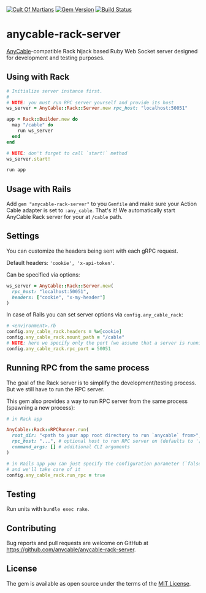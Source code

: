 [![Cult Of Martians](http://cultofmartians.com/assets/badges/badge.svg)](https://cultofmartians.com/tasks/anycable-ruby-server.html)
[![Gem Version](https://badge.fury.io/rb/anycable-rack-server.svg)](https://rubygems.org/gems/anycable-rack-server) [![Build Status](https://travis-ci.org/anycable/anycable-rack-server.svg?branch=master)](https://travis-ci.org/anycable/anycable-rack-server)

# anycable-rack-server

[AnyCable](https://anycable.io)-compatible Rack hijack based Ruby Web Socket server designed for development and testing purposes.

## Using with Rack

```ruby
# Initialize server instance first.
#
# NOTE: you must run RPC server yourself and provide its host
ws_server = AnyCable::Rack::Server.new rpc_host: "localhost:50051"

app = Rack::Builder.new do
  map "/cable" do
    run ws_server
  end
end

# NOTE: don't forget to call `start!` method 
ws_server.start!

run app
```

## Usage with Rails

Add `gem "anycable-rack-server"` to you `Gemfile` and make sure your Action Cable adapter is set to `:any_cable`. That's it! We automatically start AnyCable Rack server for your at `/cable` path.

## Settings

You can customize the headers being sent with each gRPC request.

Default headers: `'cookie', 'x-api-token'`.

Can be specified via options:

```ruby
ws_server = AnyCable::Rack::Server.new(
  rpc_host: "localhost:50051",
  headers: ["cookie", "x-my-header"]
)
```

In case of Rails you can set server options via `config.any_cable_rack`:

```ruby
# <environment>.rb
config.any_cable_rack.headers = %w[cookie]
config.any_cable_rack.mount_path = "/cable"
# NOTE: here we specify only the port (we assume that a server is running locally)
config.any_cable_rack.rpc_port = 50051
```

## Running RPC from the same process

The goal of the Rack server is to simplify the development/testing process. But we still have to run the RPC server.

This gem also provides a way to run RPC server from the same process (spawning a new process):

```ruby
# in Rack app

AnyCable::Rack::RPCRunner.run(
  root_dir: "<path to your app root directory to run `anycable` from>",
  rpc_host: "...", # optional host to run RPC server on (defaults to '[::]::50051')
  command_args: [] # additional CLI arguments
)

# in Rails app you can just specify the configuration parameter (`false` by default)
# and we'll take care of it
config.any_cable_rack.run_rpc = true
```

## Testing

Run units with `bundle exec rake`.

## Contributing

Bug reports and pull requests are welcome on GitHub at https://github.com/anycable/anycable-rack-server.

## License

The gem is available as open source under the terms of the [MIT License](http://opensource.org/licenses/MIT).

